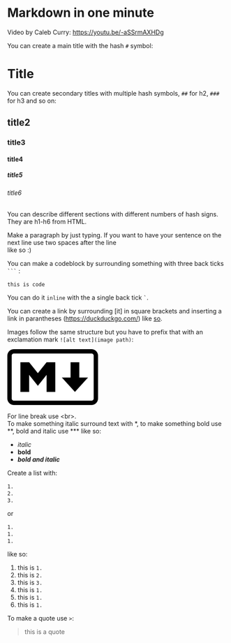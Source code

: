 # Markdown in one minute

Video by  Caleb Curry: https://youtu.be/-aSSrmAXHDg 

You can create a main title with the hash `#` symbol:
# Title

You can create secondary titles with multiple hash symbols, `##` for h2, `###`
for h3 and so on:

## title2
### title3
#### title4
##### title5
###### title6

You can describe different sections with different numbers of hash signs.
They are h1-h6 from HTML.

Make a paragraph by just typing. If you want to have your sentence on the next
line use two spaces after the line ` ` ` `  
like so :)

You can make a codeblock by surrounding something with three back ticks ```` ``` ```` : 

```
this is code 
```

You can do it `inline` with the a single back tick `` ` ``.  

You can create a link by surrounding [it] in square brackets and inserting a
link in parantheses (https://duckduckgo.com/) like [so](https://duckduckgo.com/).

Images follow the same structure but you have to prefix
that with an exclamation mark `![alt text](image path)`:

![Markdown](img/markdown.png)

For line break use \<br\>.  
To make something italic surround text with *, to make
something bold use **, bold and italic use *** like so:  

- *italic*  
- **bold**  
- ***bold and italic***  

Create a list with: 
```
1. 
2. 
3.
```
or
```
1. 
1. 
1.
```
like so:

1. this is `1.`
1. this is `2.` 
1. this is `3.` 
1. this is `1.`
1. this is `1.`
1. this is `1.`

To make a quote use `>`:

>this is a quote
